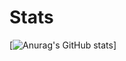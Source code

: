 # Stats
[![Anurag's GitHub stats](https://github-readme-stats.vercel.app/api?username=YoussofKhawaja&count_private=true&hide=issues&show_icons=true&theme=radical&count_private=true)]


